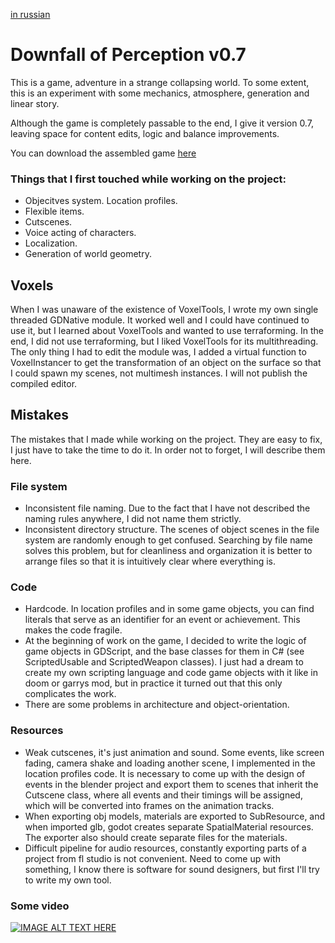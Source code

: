 [in russian](README.ru.md)

# Downfall of Perception v0.7
This is a game, adventure in a strange collapsing world.
To some extent, this is an experiment with some mechanics, atmosphere, generation and linear story.

Although the game is completely passable to the end, I give it version 0.7, leaving space for content edits, logic and balance improvements.

You can download the assembled game [here](https://drive.google.com/file/d/1j7zAy8fXLOUsgPZcLH2C7GOkNd1oN9KV/view?usp=sharing)

### Things that I first touched while working on the project:
* Objecitves system. Location profiles.
* Flexible items.
* Cutscenes.
* Voice acting of characters.
* Localization.
* Generation of world geometry.

## Voxels
When I was unaware of the existence of VoxelTools, I wrote my own single threaded GDNative module. It worked well and I could have continued to use it, but I learned about VoxelTools and wanted to use terraforming. In the end, I did not use terraforming, but I liked VoxelTools for its multithreading. The only thing I had to edit the module was, I added a virtual function to VoxelInstancer to get the transformation of an object on the surface so that I could spawn my scenes, not multimesh instances. I will not publish the compiled editor.

## Mistakes
The mistakes that I made while working on the project.
They are easy to fix, I just have to take the time to do it. In order not to forget, I will describe them here.

### File system
* Inconsistent file naming. Due to the fact that I have not described the naming rules anywhere, I did not name them strictly.
* Inconsistent directory structure. The scenes of object scenes in the file system are randomly enough to get confused. Searching by file name solves this problem, but for cleanliness and organization it is better to arrange files so that it is intuitively clear where everything is.
### Code
* Hardcode. In location profiles and in some game objects, you can find literals that serve as an identifier for an event or achievement. This makes the code fragile.
* At the beginning of work on the game, I decided to write the logic of game objects in GDScript, and the base classes for them in C# (see ScriptedUsable and ScriptedWeapon classes). I just had a dream to create my own scripting language and code game objects with it like in doom or garrys mod, but in practice it turned out that this only complicates the work.
* There are some problems in architecture and object-orientation.
### Resources
* Weak cutscenes, it's just animation and sound. Some events, like screen fading, camera shake and loading another scene, I implemented in the location profiles code. It is necessary to come up with the design of events in the blender project and export them to scenes that inherit the Cutscene class, where all events and their timings will be assigned, which will be converted into frames on the animation tracks.
* When exporting obj models, materials are exported to SubResource, and when imported glb, godot creates separate SpatialMaterial resources. The exporter also should create separate files for the materials.
* Difficult pipeline for audio resources, constantly exporting parts of a project from fl studio is not convenient. Need to come up with something, I know there is software for sound designers, but first I'll try to write my own tool.

### Some video
[![IMAGE ALT TEXT HERE](https://img.youtube.com/vi/FNDD5uT6_58/0.jpg)](https://www.youtube.com/watch?v=FNDD5uT6_58)
